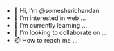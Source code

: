 - 👋 Hi, I’m @someshsrichandan
- 👀 I’m interested in web ...
- 🌱 I’m currently learning ...
- 💞️ I’m looking to collaborate on ...
- 📫 How to reach me ...

<!---
someshsrichandan/someshsrichandan is a ✨ special ✨ repository because its `README.md` (this file) appears on your GitHub profile.
You can click the Preview link to take a look at your changes.
--->
